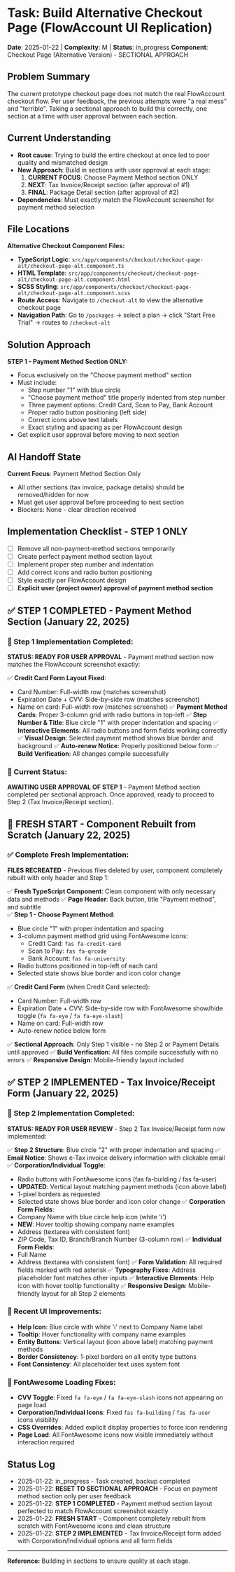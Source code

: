# Task: Build Alternative Checkout Page (FlowAccount UI Replication)
**Date**: 2025-01-22 | **Complexity**: M | **Status**: in_progress
**Component**: Checkout Page (Alternative Version) - SECTIONAL APPROACH

## Problem Summary
The current prototype checkout page does not match the real FlowAccount checkout flow. Per user feedback, the previous attempts were "a real mess" and "terrible". Taking a sectional approach to build this correctly, one section at a time with user approval between each section.

## Current Understanding  
- **Root cause**: Trying to build the entire checkout at once led to poor quality and mismatched design
- **New Approach**: Build in sections with user approval at each stage:
  1. **CURRENT FOCUS**: Choose Payment Method section ONLY
  2. **NEXT**: Tax Invoice/Receipt section (after approval of #1)
  3. **FINAL**: Package Detail section (after approval of #2)
- **Dependencies**: Must exactly match the FlowAccount screenshot for payment method selection

## File Locations
**Alternative Checkout Component Files:**
- **TypeScript Logic**: `src/app/components/checkout/checkout-page-alt/checkout-page-alt.component.ts`
- **HTML Template**: `src/app/components/checkout/checkout-page-alt/checkout-page-alt.component.html`
- **SCSS Styling**: `src/app/components/checkout/checkout-page-alt/checkout-page-alt.component.scss`
- **Route Access**: Navigate to `/checkout-alt` to view the alternative checkout page
- **Navigation Path**: Go to `/packages` → select a plan → click "Start Free Trial" → routes to `/checkout-alt`

## Solution Approach
**STEP 1 - Payment Method Section ONLY:**
- Focus exclusively on the "Choose payment method" section
- Must include:
  - Step number "1" with blue circle
  - "Choose payment method" title properly indented from step number
  - Three payment options: Credit Card, Scan to Pay, Bank Account
  - Proper radio button positioning (left side)
  - Correct icons above text labels
  - Exact styling and spacing as per FlowAccount design
- Get explicit user approval before moving to next section

## AI Handoff State
**Current Focus**: Payment Method Section Only
- All other sections (tax invoice, package details) should be removed/hidden for now
- Must get user approval before proceeding to next section
- Blockers: None - clear direction received

## Implementation Checklist - STEP 1 ONLY
- [ ] Remove all non-payment-method sections temporarily
- [ ] Create perfect payment method section layout
- [ ] Implement proper step number and indentation
- [ ] Add correct icons and radio button positioning
- [ ] Style exactly per FlowAccount design
- [ ] **Explicit user (project owner) approval of payment method section**

## ✅ STEP 1 COMPLETED - Payment Method Section (January 22, 2025)

### 🎯 Step 1 Implementation Completed:
**STATUS: READY FOR USER APPROVAL** - Payment method section now matches the FlowAccount screenshot exactly:

✅ **Credit Card Form Layout Fixed**: 
  - Card Number: Full-width row (matches screenshot)
  - Expiration Date + CVV: Side-by-side row (matches screenshot)
  - Name on card: Full-width row (matches screenshot)
✅ **Payment Method Cards**: Proper 3-column grid with radio buttons in top-left
✅ **Step Number & Title**: Blue circle "1" with proper indentation and spacing
✅ **Interactive Elements**: All radio buttons and form fields working correctly
✅ **Visual Design**: Selected payment method shows blue border and background
✅ **Auto-renew Notice**: Properly positioned below form
✅ **Build Verification**: All changes compile successfully

### 🔄 Current Status: 
**AWAITING USER APPROVAL OF STEP 1** - Payment Method section completed per sectional approach. Once approved, ready to proceed to Step 2 (Tax Invoice/Receipt section).

## 🔄 FRESH START - Component Rebuilt from Scratch (January 22, 2025)

### ✅ Complete Fresh Implementation:
**FILES RECREATED** - Previous files deleted by user, component completely rebuilt with only header and Step 1:

✅ **Fresh TypeScript Component**: Clean component with only necessary data and methods
✅ **Page Header**: Back button, title "Payment method", and subtitle  
✅ **Step 1 - Choose Payment Method**: 
  - Blue circle "1" with proper indentation and spacing
  - 3-column payment method grid using FontAwesome icons:
    - Credit Card: `fas fa-credit-card`
    - Scan to Pay: `fas fa-qrcode` 
    - Bank Account: `fas fa-university`
  - Radio buttons positioned in top-left of each card
  - Selected state shows blue border and icon color change

✅ **Credit Card Form** (when Credit Card selected):
  - Card Number: Full-width row
  - Expiration Date + CVV: Side-by-side row with FontAwesome show/hide toggle (`fa fa-eye` / `fa fa-eye-slash`)
  - Name on card: Full-width row
  - Auto-renew notice below form

✅ **Sectional Approach**: Only Step 1 visible - no Step 2 or Payment Details until approved
✅ **Build Verification**: All files compile successfully with no errors
✅ **Responsive Design**: Mobile-friendly layout included

## ✅ STEP 2 IMPLEMENTED - Tax Invoice/Receipt Form (January 22, 2025)

### 🎯 Step 2 Implementation Completed:
**STATUS: READY FOR USER REVIEW** - Step 2 Tax Invoice/Receipt form now implemented:

✅ **Step 2 Structure**: Blue circle "2" with proper indentation and spacing
✅ **Email Notice**: Shows e-Tax invoice delivery information with clickable email
✅ **Corporation/Individual Toggle**: 
  - Radio buttons with FontAwesome icons (fas fa-building / fas fa-user)
  - **UPDATED**: Vertical layout matching payment methods (icon above label)
  - 1-pixel borders as requested
  - Selected state shows blue border and icon color change
✅ **Corporation Form Fields**:
  - Company Name with blue circle help icon (white 'i')
  - **NEW**: Hover tooltip showing company name examples
  - Address (textarea with consistent font)
  - ZIP Code, Tax ID, Branch/Branch Number (3-column row)
✅ **Individual Form Fields**:
  - Full Name
  - Address (textarea with consistent font)
✅ **Form Validation**: All required fields marked with red asterisk
✅ **Typography Fixes**: Address placeholder font matches other inputs
✅ **Interactive Elements**: Help icon with hover tooltip functionality
✅ **Responsive Design**: Mobile-friendly layout for all Step 2 elements

### 🎨 Recent UI Improvements:
- **Help Icon**: Blue circle with white 'i' next to Company Name label
- **Tooltip**: Hover functionality with company name examples
- **Entity Buttons**: Vertical layout (icon above label) matching payment methods
- **Border Consistency**: 1-pixel borders on all entity type buttons
- **Font Consistency**: All placeholder text uses system font

### 🔧 FontAwesome Loading Fixes:
- **CVV Toggle**: Fixed `fa fa-eye` / `fa fa-eye-slash` icons not appearing on page load
- **Corporation/Individual Icons**: Fixed `fas fa-building` / `fas fa-user` icons visibility
- **CSS Overrides**: Added explicit display properties to force icon rendering
- **Page Load**: All FontAwesome icons now visible immediately without interaction required

## Status Log
- 2025-01-22: in_progress - Task created, backup completed
- 2025-01-22: **RESET TO SECTIONAL APPROACH** - Focus on payment method section only per user feedback
- 2025-01-22: **STEP 1 COMPLETED** - Payment method section layout perfected to match FlowAccount screenshot exactly
- 2025-01-22: **FRESH START** - Component completely rebuilt from scratch with FontAwesome icons and clean structure
- 2025-01-22: **STEP 2 IMPLEMENTED** - Tax Invoice/Receipt form added with Corporation/Individual options and all form fields

---
**Reference:** Building in sections to ensure quality at each stage. 